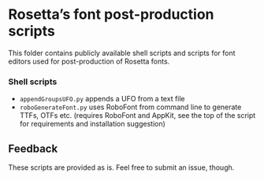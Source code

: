 # Rosetta’s font post-production scripts

This folder contains publicly available shell scripts and scripts for font editors used for post-production of Rosetta fonts.

### Shell scripts

- `appendGroupsUFO.py` appends a UFO from a text file
- `roboGenerateFont.py` uses RoboFont from command line to generate TTFs, OTFs etc. (requires RoboFont and AppKit, see the top of the script for requirements and installation suggestion)


## Feedback

These scripts are provided as is. Feel free to submit an issue, though.